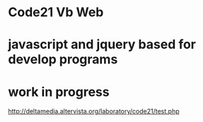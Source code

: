 # Code21 Vb Web
# javascript and jquery based for develop programs
# work in progress

http://deltamedia.altervista.org/laboratory/code21/test.php
